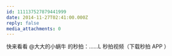 ```yaml
---
id: 111137527879441999
date: 2014-11-27T02:41:00.000Z
reply: false
media_attachments: 0
---
```


快来看看 @大大的小蜗牛 的秒拍：……L 秒拍视频（下载秒拍 APP ）​​​​

